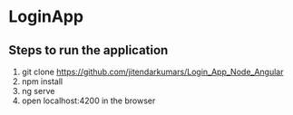 # LoginApp

## Steps to run the application
1. git clone https://github.com/jitendarkumars/Login_App_Node_Angular
2. npm install 
3. ng serve
4. open localhost:4200 in the browser
